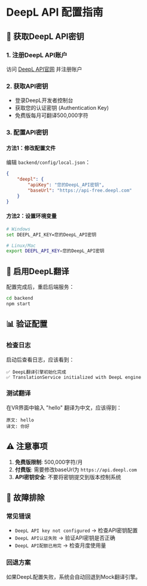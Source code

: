 # DeepL API 配置指南

## 🔑 获取DeepL API密钥

### 1. 注册DeepL API账户
访问 [DeepL API官网](https://www.deepl.com/pro-api) 并注册账户

### 2. 获取API密钥
- 登录DeepL开发者控制台
- 获取您的认证密钥 (Authentication Key)
- 免费版每月可翻译500,000字符

### 3. 配置API密钥

#### 方法1：修改配置文件
编辑 `backend/config/local.json`：
```json
{
    "deepl": {
        "apiKey": "您的DeepL_API密钥",
        "baseUrl": "https://api-free.deepl.com"
    }
}
```

#### 方法2：设置环境变量
```bash
# Windows
set DEEPL_API_KEY=您的DeepL_API密钥

# Linux/Mac
export DEEPL_API_KEY=您的DeepL_API密钥
```

## 🚀 启用DeepL翻译

配置完成后，重启后端服务：
```bash
cd backend
npm start
```

## 📊 验证配置

### 检查日志
启动后查看日志，应该看到：
```
✅ DeepL翻译引擎初始化完成
✅ TranslationService initialized with DeepL engine
```

### 测试翻译
在VR界面中输入 "hello" 翻译为中文，应该得到：
```
原文: hello
译文: 你好
```

## ⚠️ 注意事项

1. **免费版限制**: 500,000字符/月
2. **付费版**: 需要修改baseUrl为 `https://api.deepl.com`
3. **API密钥安全**: 不要将密钥提交到版本控制系统

## 🔧 故障排除

### 常见错误
- `DeepL API key not configured` → 检查API密钥配置
- `DeepL API认证失败` → 验证API密钥是否正确
- `DeepL API配额已用完` → 检查月度使用量

### 回退方案
如果DeepL配置失败，系统会自动回退到Mock翻译引擎。